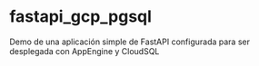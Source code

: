 # fastapi_gcp_pgsql
Demo de una aplicación simple de FastAPI configurada para ser desplegada con AppEngine y CloudSQL
